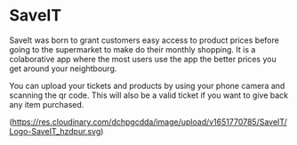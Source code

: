 

# SaveIT

SaveIt was born to grant customers easy access to product prices before going to the supermarket to make do their monthly shopping. It is a colaborative app where the most users use the app the better prices you get around your neightbourg.</br>

You can upload your tickets and products by using your phone camera and scanning the qr code. This will also be a valid ticket if you want to give back any item purchased.

(https://res.cloudinary.com/dchpgcdda/image/upload/v1651770785/SaveIT/Logo-SaveIT_hzdpur.svg)
